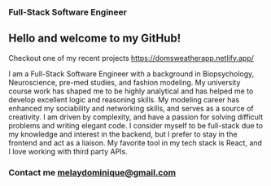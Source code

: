 ### Full-Stack Software Engineer

## Hello and welcome to my GitHub!

Checkout one of my recent projects https://domsweatherapp.netlify.app/

I am a Full-Stack Software Engineer with a background in Biopsychology, Neuroscience, pre-med studies, and fashion modeling. My university course work has shaped me to be highly analytical and has helped me to develop excellent logic and reasoning skills. My modeling career has enhanced my sociability and networking skills, and serves as a source of creativity. I am driven by complexity, and have a passion for solving difficult problems and writing elegant code. I consider myself to be full-stack due to my knowledge and interest in the backend, but I prefer to stay in the frontend and act as a liaison. My favorite tool in my tech stack is React, and I love working with third party APIs. 

### Contact me melaydominique@gmail.com
